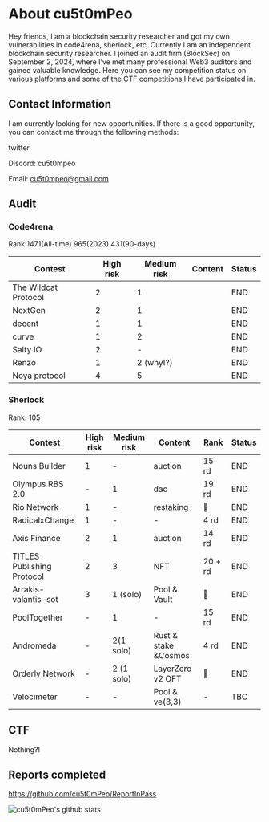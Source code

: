 # About cu5t0mPeo

Hey friends, I am a blockchain security researcher and got my own vulnerabilities in code4rena, sherlock, etc. Currently I am an independent blockchain security researcher.
I joined an audit firm (BlockSec) on September 2, 2024, where I’ve met many professional Web3 auditors and gained valuable knowledge.
Here you can see my competition status on various platforms and some of the CTF competitions I have participated in.

## Contact Information

I am currently looking for new opportunities. If there is a good opportunity, you can contact me through the following methods:

twitter



Discord: cu5t0mpeo

Email: cu5t0mpeo@gmail.com

## Audit

### Code4rena

Rank:1471(All-time) 965(2023) 431(90-days)

| Contest              | High risk | Medium risk | Content | Status |
| -------------------- | --------- | ----------- | ------- | ------ |
| The Wildcat Protocol | 2         | 1           |         | END    |
| NextGen              | 2         | 1           |         | END    |
| decent               | 1         | 1           |         | END    |
| curve                | 1         | 2           |         | END    |
| Salty.IO             | 2         | -           |         | END    |
| Renzo                | 1         | 2 (why!?)   |         | END    |
| Noya protocol        | 4         | 5           |         | END    |

### Sherlock

Rank: 105

| Contest                    | High risk | Medium risk | Content              | Rank    | Status |
| -------------------------- | --------- | ----------- | -------------------- | ------- | ------ |
| Nouns Builder              | 1         | -           | auction              | 15 rd   | END    |
| Olympus RBS 2.0            | -         | 1           | dao                  | 19 rd   | END    |
| Rio Network                | 1         | -           | restaking            | 🥉       | END    |
| RadicalxChange             | 1         | -           | -                    | 4 rd    | END    |
| Axis Finance               | 2         | 1           | auction              | 14 rd   | END    |
| TITLES Publishing Protocol | 2         | 3           | NFT                  | 20 + rd | END    |
| Arrakis-valantis-sot       | 3         | 1 (solo)    | Pool & Vault         | 🥈       | END    |
| PoolTogether               | -         | 1           | -                    | 15 rd   | END    |
| Andromeda                  | -         | 2(1 solo)   | Rust & stake &Cosmos | 4 rd    | END    |
| Orderly Network            | -         | 2 (1 solo)  | LayerZero v2 OFT     | 🥉       | END    |
| Velocimeter                | -         | -           | Pool & ve(3,3)       | -       | TBC    |

## CTF

Nothing?!

## Reports completed

https://github.com/cu5t0mPeo/ReportInPass

<!--
**cu5t0mPeo/cu5t0mPeo** is a ✨ _special_ ✨ repository because its `README.md` (this file) appears on your GitHub profile.

Here are some ideas to get you started:

- 🔭 I’m currently working on ...
- 🌱 I’m currently learning ...
- 👯 I’m looking to collaborate on ...
- 🤔 I’m looking for help with ...
- 💬 Ask me about ...
- 📫 How to reach me: ...
- 😄 Pronouns: ...
- ⚡ Fun fact: ...
--> 
![cu5t0mPeo's github stats](https://github-readme-stats.vercel.app/api?username=cu5t0mPeo&show_icons=true&hide_border=true)
